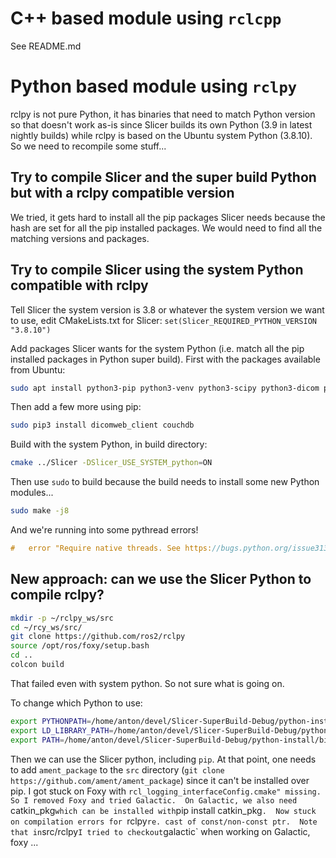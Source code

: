 # C++ based module using `rclcpp`

See README.md

# Python based module using `rclpy`

rclpy is not pure Python, it has binaries that need to match Python
version so that doesn't work as-is since Slicer builds its own Python
(3.9 in latest nightly builds) while rclpy is based on the Ubuntu
system Python (3.8.10).  So we need to recompile some stuff...

## Try to compile Slicer and the super build Python but with a rclpy compatible version

We tried, it gets hard to install all the pip packages Slicer needs
because the hash are set for all the pip installed packages.  We would
need to find all the matching versions and packages.

## Try to compile Slicer using the system Python compatible with rclpy

Tell Slicer the system version is 3.8 or whatever the system version we want to use, edit CMakeLists.txt for Slicer:
`set(Slicer_REQUIRED_PYTHON_VERSION "3.8.10")`

Add packages Slicer wants for the system Python (i.e. match all the pip installed packages in Python super build).  First with the packages available from Ubuntu:
```sh
sudo apt install python3-pip python3-venv python3-scipy python3-dicom python3-git python3-pycparser python3-cffi
```
Then add a few more using pip:
```sh
sudo pip3 install dicomweb_client couchdb
```

Build with the system Python, in build directory:
```sh
cmake ../Slicer -DSlicer_USE_SYSTEM_python=ON
```

Then use `sudo` to build because the build needs to install some new Python modules...
```sh
sudo make -j8
```

And we're running into some pythread errors!
```c++
#   error "Require native threads. See https://bugs.python.org/issue31370"
```

## New approach: can we use the Slicer Python to compile rclpy?

```sh
mkdir -p ~/rclpy_ws/src
cd ~/rcy_ws/src/
git clone https://github.com/ros2/rclpy
source /opt/ros/foxy/setup.bash 
cd ..
colcon build
```

That failed even with system python.  So not sure what is going on.

To change which Python to use:
```sh
export PYTHONPATH=/home/anton/devel/Slicer-SuperBuild-Debug/python-install/lib/python3.9/site-packages
export LD_LIBRARY_PATH=/home/anton/devel/Slicer-SuperBuild-Debug/python-install/lib:$LD_LIBRARY_PATH
export PATH=/home/anton/devel/Slicer-SuperBuild-Debug/python-install/bin:$PATH
```

Then we can use the Slicer python, including `pip`.  At that point,
one needs to add `ament_package` to the `src` directory (`git clone
https://github.com/ament/ament_package`) since it can't be installed
over pip.  I got stuck on Foxy with
`rcl_logging_interfaceConfig.cmake" missing.  So I removed Foxy and
tried Galactic.  On Galactic, we also need `catkin_pkg` which can be
installed with `pip install catkin_pkg`.  Now stuck on compilation
errors for `rclpy` re. cast of const/non-const ptr.  Note that in
`src/rclpy` I tried to checkout `galactic` when working on Galactic,
foxy ...
